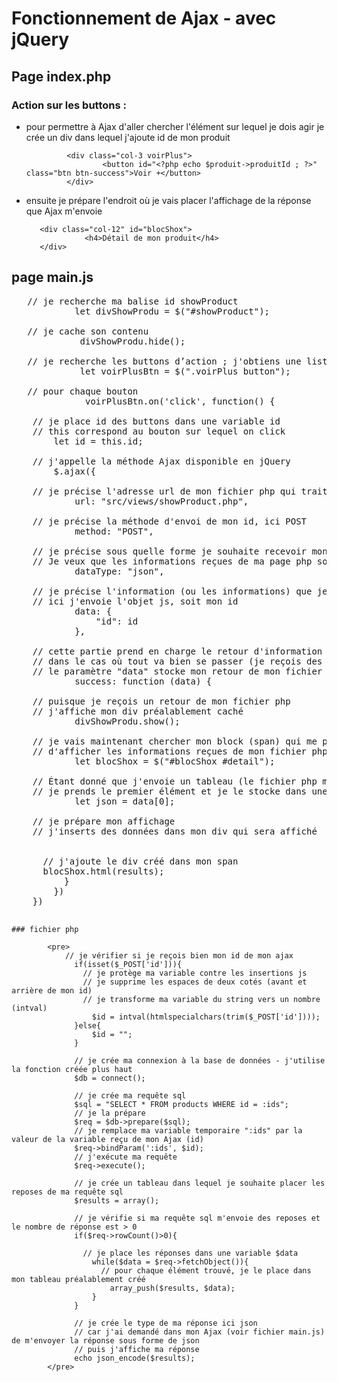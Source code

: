 # Fonctionnement de Ajax - avec jQuery

## Page index.php

### Action sur les buttons :
  - pour permettre à Ajax d'aller chercher l'élément sur lequel je dois agir je crée un div dans lequel j'ajoute id de mon produit 
       ```
                <div class="col-3 voirPlus">
                        <button id="<?php echo $produit->produitId ; ?>" class="btn btn-success">Voir +</button>
                </div>
       ```      
  - ensuite je prépare l'endroit où je vais placer l'affichage de la réponse que Ajax m'envoie
       ``` 
          <div class="col-12" id="blocShox">
                    <h4>Détail de mon produit</h4>
          </div>
       ```
 
## page main.js
<pre>
   // je recherche ma balise id showProduct
            let divShowProdu = $("#showProduct");
  
   // je cache son contenu
             divShowProdu.hide();
   
   // je recherche les buttons d’action ; j'obtiens une liste de tous les buttons
             let voirPlusBtn = $(".voirPlus button");
   
   // pour chaque bouton
              voirPlusBtn.on('click', function() {  
    
    // je place id des buttons dans une variable id
    // this correspond au bouton sur lequel on click 
        let id = this.id;

    // j'appelle la méthode Ajax disponible en jQuery
        $.ajax({
   
    // je précise l'adresse url de mon fichier php qui traitera les informations reçues
            url: "src/views/showProduct.php",
            
    // je précise la méthode d'envoi de mon id, ici POST
            method: "POST",
    
    // je précise sous quelle forme je souhaite recevoir mon retour. 
    // Je veux que les informations reçues de ma page php soient sous forme de json
            dataType: "json",
    
    // je précise l'information (ou les informations) que je souhaite envoyer vers mon fichier php
    // ici j'envoie l'objet js, soit mon id
            data: {
                "id": id
            },
    
    // cette partie prend en charge le retour d'information de mon fichier php
    // dans le cas où tout va bien se passer (je reçois des informations de mon fichier php) => success
    // le paramètre "data" stocke mon retour de mon fichier php
            success: function (data) {
            
    // puisque je reçois un retour de mon fichier php
    // j'affiche mon div préalablement caché
            divShowProdu.show();
                
    // je vais maintenant chercher mon block (span) qui me permet 
    // d'afficher les informations reçues de mon fichier php
            let blocShox = $("#blocShox #detail");

    // Étant donné que j'envoie un tableau (le fichier php m'envoie un tableau)
    // je prends le premier élément et je le stocke dans une variable json
            let json = data[0];

    // je prépare mon affichage 
    // j'inserts des données dans mon div qui sera affiché           
          <!--let results='<div class="col-12"><p><b>Nom : </b>'+ json.name +'</p></div><div class="col-3"><p><b>Description : </b>'+   json.description +'</p></div><div class="col-3"><p><b>Prix : </b>'+ json.price +' euros</p></div>';-->

      // j'ajoute le div créé dans mon span 
      blocShox.html(results);
          }
        })
    })
    </pre>

    ### fichier php

            <pre>
                // je vérifier si je reçois bien mon id de mon ajax
                  if(isset($_POST['id'])){
                    // je protège ma variable contre les insertions js 
                    // je supprime les espaces de deux cotés (avant et arrière de mon id)
                    // je transforme ma variable du string vers un nombre (intval)
                      $id = intval(htmlspecialchars(trim($_POST['id'])));
                  }else{
                      $id = "";
                  }

                  // je crée ma connexion à la base de données - j'utilise la fonction créée plus haut
                  $db = connect();

                  // je crée ma requête sql
                  $sql = "SELECT * FROM products WHERE id = :ids";
                  // je la prépare
                  $req = $db->prepare($sql);
                  // je remplace ma variable temporaire ":ids" par la valeur de la variable reçu de mon Ajax (id)
                  $req->bindParam(':ids', $id);
                  // j'exécute ma requête
                  $req->execute();

                  // je crée un tableau dans lequel je souhaite placer les reposes de ma requête sql
                  $results = array();

                  // je vérifie si ma requête sql m'envoie des reposes et le nombre de réponse est > 0
                  if($req->rowCount()>0){

                    // je place les réponses dans une variable $data
                      while($data = $req->fetchObject()){
                        // pour chaque élément trouvé, je le place dans mon tableau préalablement créé
                          array_push($results, $data);
                      }
                  }

                  // je crée le type de ma réponse ici json
                  // car j'ai demandé dans mon Ajax (voir fichier main.js) de m'envoyer la réponse sous forme de json
                  // puis j'affiche ma réponse
                  echo json_encode($results);
            </pre>
        
